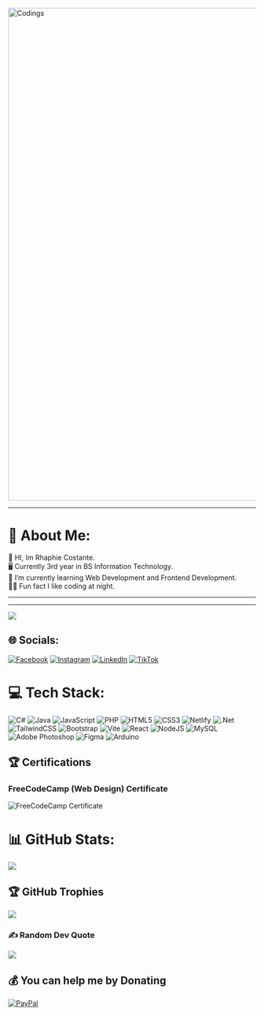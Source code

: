 <a href="https://github.com/Rhaphie12"><img alt="Codings" width="1000" src="https://github.com/Rhaphie12/Rhaphie12/assets/117087910/632a0bab-3175-4dae-a01f-575e10c1cabe"></a>
<hr>

# 💫 About Me:
👋 HI, Im Rhaphie Costante. <br>
🖥️ Currently 3rd year in BS Information Technology. <br>
🌱 I’m currently learning Web Development and Frontend Development.<br>
🧑‍💻 Fun fact I like coding at night. 

<hr>

---
[![](https://visitcount.itsvg.in/api?id=Rhaphie12&icon=0&color=0)](https://visitcount.itsvg.in)

## 🌐 Socials:
[![Facebook](https://img.shields.io/badge/Facebook-%231877F2.svg?logo=Facebook&logoColor=white)](https://facebook.com/Rhaphie.costante29) [![Instagram](https://img.shields.io/badge/Instagram-%23E4405F.svg?logo=Instagram&logoColor=white)](https://instagram.com/rhapcstnt) [![LinkedIn](https://img.shields.io/badge/LinkedIn-%230077B5.svg?logo=linkedin&logoColor=white)](https://linkedin.com/in/costante-rhaphie-c-2464812b5) [![TikTok](https://img.shields.io/badge/TikTok-%23000000.svg?logo=TikTok&logoColor=white)](https://tiktok.com/@rhapcstnt) 

# 💻 Tech Stack:
![C#](https://img.shields.io/badge/c%23-%23239120.svg?style=for-the-badge&logo=csharp&logoColor=white) ![Java](https://img.shields.io/badge/java-%23ED8B00.svg?style=for-the-badge&logo=openjdk&logoColor=white) ![JavaScript](https://img.shields.io/badge/javascript-%23323330.svg?style=for-the-badge&logo=javascript&logoColor=%23F7DF1E) ![PHP](https://img.shields.io/badge/php-%23777BB4.svg?style=for-the-badge&logo=php&logoColor=white) ![HTML5](https://img.shields.io/badge/html5-%23E34F26.svg?style=for-the-badge&logo=html5&logoColor=white) ![CSS3](https://img.shields.io/badge/css3-%231572B6.svg?style=for-the-badge&logo=css3&logoColor=white) ![Netlify](https://img.shields.io/badge/netlify-%23000000.svg?style=for-the-badge&logo=netlify&logoColor=#00C7B7) ![.Net](https://img.shields.io/badge/.NET-5C2D91?style=for-the-badge&logo=.net&logoColor=white) ![TailwindCSS](https://img.shields.io/badge/tailwindcss-%2338B2AC.svg?style=for-the-badge&logo=tailwind-css&logoColor=white) ![Bootstrap](https://img.shields.io/badge/bootstrap-%238511FA.svg?style=for-the-badge&logo=bootstrap&logoColor=white) ![Vite](https://img.shields.io/badge/vite-%23646CFF.svg?style=for-the-badge&logo=vite&logoColor=white) ![React](https://img.shields.io/badge/react-%2320232a.svg?style=for-the-badge&logo=react&logoColor=%2361DAFB) ![NodeJS](https://img.shields.io/badge/node.js-6DA55F?style=for-the-badge&logo=node.js&logoColor=white) ![MySQL](https://img.shields.io/badge/mysql-%2300000f.svg?style=for-the-badge&logo=mysql&logoColor=white) ![Adobe Photoshop](https://img.shields.io/badge/adobe%20photoshop-%2331A8FF.svg?style=for-the-badge&logo=adobe%20photoshop&logoColor=white) ![Figma](https://img.shields.io/badge/figma-%23F24E1E.svg?style=for-the-badge&logo=figma&logoColor=white) ![Arduino](https://img.shields.io/badge/-Arduino-00979D?style=for-the-badge&logo=Arduino&logoColor=white)

## 🏆 Certifications
<h3>FreeCodeCamp (Web Design) Certificate</h3>

![FreeCodeCamp Certificate](https://github.com/Rhaphie12/Rhaphie12/assets/117087910/6c264e97-fe6b-4f58-bd19-5c69ca20d9b7)

# 📊 GitHub Stats:
![](https://github-readme-stats.vercel.app/api/top-langs/?username=Rhaphie12&theme=synthwave&hide_border=false&include_all_commits=true&count_private=false&layout=compact)

## 🏆 GitHub Trophies
![](https://github-profile-trophy.vercel.app/?username=Rhaphie12&theme=radical&no-frame=false&no-bg=false&margin-w=4)

### ✍️ Random Dev Quote
![](https://quotes-github-readme.vercel.app/api?type=horizontal&theme=radical)


  ## 💰 You can help me by Donating
  [![PayPal](https://img.shields.io/badge/PayPal-00457C?style=for-the-badge&logo=paypal&logoColor=white)](https://paypal.me/paypal.me/rhaphiecostante) 

  
<!-- Proudly created with GPRM ( https://gprm.itsvg.in ) -->
